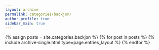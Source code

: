 ```yaml
---
layout: archive
permalink: categories/backjon/
author_profile: true
sidebar_main: true
---
```


{% assign posts = site.categories.backjon %}
{% for post in posts %} {% include archive-single.html type=page.entries_layout %} {% endfor %}